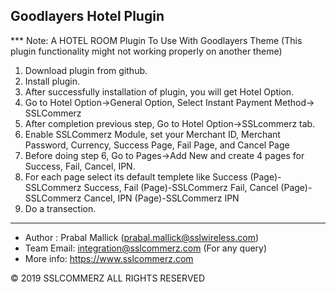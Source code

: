Goodlayers Hotel Plugin
-------------------------------------------------
*** Note: A HOTEL ROOM Plugin To Use With Goodlayers Theme (This plugin functionality might not working properly on another theme)
1. Download plugin from github.
2. Install plugin.
3. After successfully installation of plugin, you will get Hotel Option.
4. Go to Hotel Option->General Option, Select Instant Payment Method-> SSLCommerz
5. After completion previous step, Go to Hotel Option->SSLcommerz tab.
6. Enable SSLCommerz Module, set your Merchant ID, Merchant Password, Currency, Success Page, Fail Page, and Cancel Page
7. Before doing step 6, Go to Pages->Add New and create 4 pages for Success, Fail, Cancel, IPN.
8. For each page select its default templete like Success (Page)-SSLCommerz Success, Fail (Page)-SSLCommerz Fail, Cancel (Page)-SSLCommerz Cancel, IPN (Page)-SSLCommerz IPN
9. Do a transection.

---------------------------------------------------
- Author : Prabal Mallick (prabal.mallick@sslwireless.com)
- Team Email: integration@sslcommerz.com (For any query)
- More info: https://www.sslcommerz.com

© 2019 SSLCOMMERZ ALL RIGHTS RESERVED
